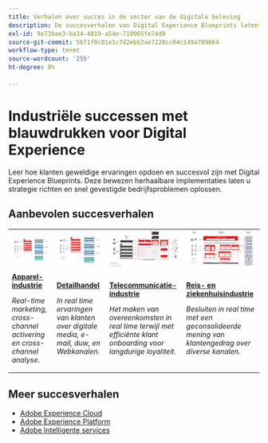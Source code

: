 ```yaml
---
title: Verhalen over succes in de sector van de digitale beleving
description: De succesverhalen van Digital Experience Blueprints laten zien hoe verschillende industrieën hun bedrijfswaarde realiseren met Adobe Experience Cloud Applications, aangedreven door Adobe Experience Platform.
exl-id: 9e73bae3-ba34-4819-a54e-710965fe74d9
source-git-commit: 5bf1f0c01e1c7d2ebb2ae7228cc04c149a789664
workflow-type: tm+mt
source-wordcount: '255'
ht-degree: 0%

---
```


# Industriële successen met blauwdrukken voor Digital Experience

Leer hoe klanten geweldige ervaringen opdoen en succesvol zijn met Digital Experience Blueprints. Deze bewezen herhaalbare implementaties laten u strategie richten en snel gevestigde bedrijfsproblemen oplossen.

## Aanbevolen succesverhalen

<table style="table-layout:fixed">
<tr>
  <td>
    <a href="https://experienceleague.adobe.com/docs/blueprints-learn/architecture/vertical-blueprints/apparel.html"><img alt="miniatuurafbeelding voor een Apparel-industrie met behulp van activering van het publiek, analyse van klantentrontaties en blauwdrukken voor klantritten" src="../experience-platform/assets/aep+apps.svg" /></a>
    </td>
  <td>
    <a href="https://experienceleague.adobe.com/docs/blueprints-learn/architecture/vertical-blueprints/retail.html"><img alt="miniatuurafbeelding voor een detailhandelindustrie die gebruikmaakt van Activering met online/offlinegegevens en Journey Optimizer-blauwdrukken" src="../experience-platform/assets/aep+apps.svg" /></a>

</td>
  <td>
    <a href="https://experienceleague.adobe.com/docs/blueprints-learn/architecture/vertical-blueprints/telecommunications.html"><img alt="miniatuurafbeelding voor de Journey Optimizer-blauwdruk" src="../customer-journeys/assets/ajo-architecture.svg" /></a>
  </td>
  <td>
    <a href="https://experienceleague.adobe.com/docs/blueprints-learn/architecture/vertical-blueprints/travel-hospitality.html"><img alt="miniatuurafbeelding voor activering van de functie Onlinegegevensvervaging/Offlinegegevensvervaging" src="../audience-activation/assets/known_activation.svg" /></a>
  </td>
</tr>
<tr>
  <td>
    <div><a href="https://experienceleague.adobe.com/docs/blueprints-learn/architecture/vertical-blueprints/apparel.html"><strong>Apparel-industrie</strong></a></div>
    <p><em>Real-time marketing, cross-channel activering en cross-channel analyse.</em></p>
  </td>
  <td>
    <div><a href="https://experienceleague.adobe.com/docs/blueprints-learn/architecture/vertical-blueprints/retail.html"><strong>Detailhandel</strong></a></div>
    <p><em>In real time ervaringen van klanten over digitale media, e-mail, duw, en Webkanalen.</em></p>
  </td>
  <td>
    <div><a href="https://experienceleague.adobe.com/docs/blueprints-learn/architecture/vertical-blueprints/telecommunications.html"><strong>Telecommunicatie-industrie</strong></a></div>
    <p><em>Het maken van overeenkomsten in real time terwijl met efficiënte klant onboarding voor langdurige loyaliteit.</em></p>
  </td>
  <td>
    <div><a href="https://experienceleague.adobe.com/docs/blueprints-learn/architecture/vertical-blueprints/travel-hospitality.html"><strong>Reis- en ziekenhuisindustrie</strong></a></div>
    <p><em>Besluiten in real time met een geconsolideerde mening van klantengedrag over diverse kanalen.</em></p>
  </td>
</tr>
</table>

## Meer succesverhalen

* <a href="https://business.adobe.com/customer-success-stories/index.html?Products+%26+Services=Experience">Adobe Experience Cloud</a>
* <a href="https://business.adobe.com/customer-success-stories/index.html?Products+%26+Services=Experience+Platform">Adobe Experience Platform</a>
* <a href="https://business.adobe.com/customer-success-stories/index.html?Products+%26+Services=Intelligent+Services">Adobe Intelligente services</a>
